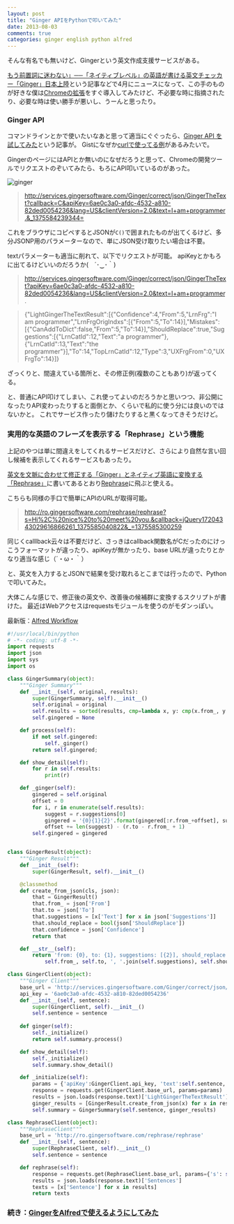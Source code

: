 ```yaml
---
layout: post
title: "Ginger APIをPythonで叩いてみた"
date: 2013-08-03
comments: true
categories: ginger english python alfred
---
```


そんな有名でも無いけど、Gingerという英文作成支援サービスがある。

[もう前置詞に迷わない」──「ネイティブレベル」の英語が書ける英文チェッカー「Ginger」日本上陸](http://www.itmedia.co.jp/news/articles/1304/24/news120.html)という記事などで4月にニュースになって、この手のものが好きな僕は[Chromeの拡張](https://chrome.google.com/webstore/detail/spell-and-grammar-checker/kdfieneakcjfaiglcfcgkidlkmlijjnh)をすぐ導入してみたけど、不必要な時に指摘されたり、必要な時は使い勝手が悪いし、うーんと思ったり。

### Ginger API

コマンドラインとかで使いたいなあと思って適当にぐぐったら、[Ginger API を試してみた](http://blog.livedoor.jp/xaicron/archives/54466736.html)という記事が。
Gistになぜか[curlで使ってる例](https://gist.github.com/koron/5454500)があるみたいで。

GingerのページにはAPIとか無いのになぜだろうと思って、Chromeの開発ツールでリクエストのぞいてみたら、もろにAPI叩いているのがあった。

![ginger](/images/post/ginger.png)

> http://services.gingersoftware.com/Ginger/correct/json/GingerTheText?callback=C&apiKey=6ae0c3a0-afdc-4532-a810-82ded0054236&lang=US&clientVersion=2.0&text=I+am+programmer.&_1375584239344=

<!-- more -->

これをブラウザにコピペするとJSONが```C()```で囲まれたものが出てくるけど、多分JSONP用のパラメーターなので、単にJSON受け取りたい場合は不要。

textパラメーターも適当に削れて、以下でリクエストが可能。
apiKeyとかもろに出てるけどいいのだろうか(　´･‿･｀)

> http://services.gingersoftware.com/Ginger/correct/json/GingerTheText?apiKey=6ae0c3a0-afdc-4532-a810-82ded0054236&lang=US&clientVersion=2.0&text=I+am+programmer.

> {"LightGingerTheTextResult":[{"Confidence":4,"From":5,"LrnFrg":"I am programmer","LrnFrgOrigIndxs":[{"From":5,"To":14}],"Mistakes":[{"CanAddToDict":false,"From":5,"To":14}],"ShouldReplace":true,"Suggestions":[{"LrnCatId":12,"Text":"a programmer"},{"LrnCatId":13,"Text":"the programmer"}],"To":14,"TopLrnCatId":12,"Type":3,"UXFrgFrom":0,"UXFrgTo":14}]}

ざっくりと、間違えている箇所と、その修正例(複数のこともあり)が返ってくる。

と、普通にAPI叩けてしまい、これ使ってよいのだろうかと思いつつ、非公開になったりAPI変わったりすると面倒とか、くらいで私的に使う分には良いのではないかと。
これでサービス作ったり儲けたりすると黒くなってきそうだけど。


### 実用的な英語のフレーズを表示する「Rephrase」という機能

上記のやつは単に間違えをしてくれるサービスだけど、さらにより自然な言い回し候補を表示してくれるサービスもあったり。

[英文を文脈に合わせて修正する「Ginger」とネイティブ英語に変換する「Rephrase」](http://gigazine.net/news/20130802-ginger-rephrase/)に書いてあるとおり[Rephrase](http://www.gingersoftware.com/rephrase_jpn)に飛ぶと使える。

こちらも同様の手口で簡単にAPIのURLが取得可能。

> http://ro.gingersoftware.com/rephrase/rephrase?s=Hi%2C%20nice%20to%20meet%20you.&callback=jQuery17204343029616866261_1375585040822&_=1375585300259

同じくcalllback云々は不要だけど、さっきはcallback関数名がCだったのにけっこうフォーマットが違ったり、apiKeyが無かったり、base URLが違ったりとかなり適当な感じ（´・ω・｀）

と、英文を入力するとJSONで結果を受け取れるとこまでは行ったので、Pythonで叩いてみた。

大体こんな感じで、修正後の英文や、改善後の候補群に変換するスクリプトが書けた。
最近はWebアクセスはrequestsモジュールを使うのがモダンっぽい。

最新版：[Alfred Workflow](https://github.com/mono0926/AlfredWorkflow/blob/master/ginger/ginger.py)

```python
#!/usr/local/bin/python
# -*- coding: utf-8 -*-
import requests
import json
import sys
import os

class GingerSummary(object):
	"""Ginger Summary"""
	def __init__(self, original, results):
		super(GingerSummary, self).__init__()
		self.original = original
		self.results = sorted(results, cmp=lambda x, y: cmp(x.from_, y.from_))
		self.gingered = None

	def process(self):
		if not self.gingered:
			self._ginger()
		return self.gingered;

	def show_detail(self):
		for r in self.results:
			print(r)

	def _ginger(self):
		gingered = self.original
		offset = 0
		for i, r in enumerate(self.results):
			suggest = r.suggestions[0]
			gingered = '{0}{1}{2}'.format(gingered[:r.from_+offset], suggest, gingered[r.to+1+offset:])
			offset += len(suggest) - (r.to - r.from_ + 1)
		self.gingered = gingered


class GingerResult(object):
	"""Ginger Result"""
	def __init__(self):
		super(GingerResult, self).__init__()

	@classmethod
	def create_from_json(cls, json):
		that = GingerResult()
		that.from_ = json['From']
		that.to = json['To']
		that.suggestions = [x['Text'] for x in json['Suggestions']]
		that.should_replace = bool(json['ShouldReplace'])
		that.confidence = json['Confidence']
		return that

	def __str__(self):
		return 'from: {0}, to: {1}, suggestions: [{2}], should_replace: {3}, confidence: {4}'.format(
			self.from_, self.to, ', '.join(self.suggestions), self.should_replace, self.confidence)

class GingerClient(object):
	"""Ginger Client"""
	base_url = 'http://services.gingersoftware.com/Ginger/correct/json/GingerTheText'
	api_key = '6ae0c3a0-afdc-4532-a810-82ded0054236'
	def __init__(self, sentence):
		super(GingerClient, self).__init__()
		self.sentence = sentence
	
	def ginger(self):
		self._initialize()
		return self.summary.process()

	def show_detail(self):
		self._initialize()
		self.summary.show_detail()

	def _initialize(self):
		params = {'apiKey':GingerClient.api_key, 'text':self.sentence, 'lang':'US', 'clientVersion':'2.0'}
		response = requests.get(GingerClient.base_url, params=params)
		results = json.loads(response.text)['LightGingerTheTextResult']
		ginger_results = [GingerResult.create_from_json(x) for x in results]
		self.summary = GingerSummary(self.sentence, ginger_results)	

class RephraseClient(object):
	"""RephraseClient"""
	base_url = 'http://ro.gingersoftware.com/rephrase/rephrase'
	def __init__(self, sentence):
		super(RephraseClient, self).__init__()
		self.sentence = sentence

	def rephrase(self):
		response = requests.get(RephraseClient.base_url, params={'s': self.sentence})
		results = json.loads(response.text)['Sentences']
		texts = [x['Sentence'] for x in results]
		return texts


```

### 続き：[GingerをAlfredで使えるようにしてみた](/blog/2013/08/04/ginger/) 
